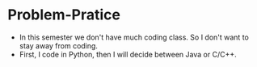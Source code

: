# Problem-Pratice

* In this semester we don't have much coding class. So I don't want to stay away from coding.
* First, I code in Python, then I will decide between Java or C/C++.

